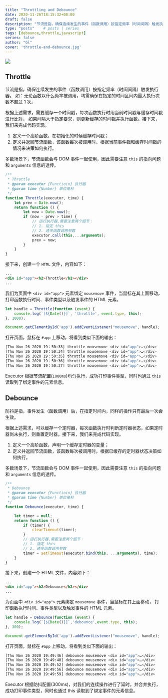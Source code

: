 ```yaml
---
title: "Throttling and Debounce"
date: 2020-11-26T18:15:32+08:00
draft: false
description: "节流是指，确保连续发生的事件（函数调用）按指定频率（时间间隔）触发执行器。防抖是指，事件发生（函数调用）后，在指定时间内，同样的操作只有最后一次会生效。"
type: "posts"    # posts | series
tags: [debounce,throttle,javascript]
series: false
author: "Gl"
cover: 'throttle-and-debounce.jpg'
---
```


![](throttle-and-debounce.jpg)
## Throttle

节流是指，确保连续发生的事件（函数调用）按指定频率（时间间隔）触发执行器。
如：无论函数以什么频率被调用，均需确保在指定的时间区间内最大执行次数不超过 1 次。

根据上述需求，需要缓存一个时间戳，每次函数执行时用当前时间戳与缓存时间戳进行比对，
如果间隔大于指定要求，则更新缓存的时间戳并执行函数。接下来，我们来完成代码实现。

1. 定义一个高阶函数，在初始化的时候缓存时间戳；
2. 定义并返回节流函数，该函数每次被调用时，根据当前事件戳和缓存时间戳的情况来决策如何执行。

多数场景下，节流函数会与 DOM 事件一起使用，因此需要注意 `this` 的指向问题和 `arguments` 信息的透传。

```js
/**
 * Throttle
 * @param executor {Functioin} 执行器
 * @param time {Number} 单位毫秒
 */
function Throttle(executor, time) {
    let prev = Date.now();
    return function () {
        let now = Date.now();
        if (now - prev > time) {
            // 运行执行器,需要注意两个细节：
            // 1. 指定 this
            // 2. 透传函数调用参数
            executor.call(this,...arguments);
            prev = now;
        }
    }
}
```

接下来，创建一个 `HTML` 文件，内容如下：

```html
...
<div id="app"><h2>Throttle</h2></div>
...
```

我们为页面中 `<div id="app">` 元素绑定 `mousemove` 事件，当鼠标在其上面移动，
打印函数执行时间、事件类型以及触发事件的 HTML 元素。

```js
let handle = Throttle(function (event) {
    console.log(`[${Date()}]`, 'throttle', event.type, this);
}, 1000);

document.getElementById('app').addEventListener("mousemove", handle);
```

打开页面，鼠标在 `#app` 上移动，将看到类似下面的输出：

```bash
[Thu Nov 26 2020 19：50:33] throttle mousemove <div id=​"app">​…​</div>​
[Thu Nov 26 2020 19：50:34] throttle mousemove <div id=​"app">​…​</div>​
[Thu Nov 26 2020 19：50:35] throttle mousemove <div id=​"app">​…​</div>​
[Thu Nov 26 2020 19：50:36] throttle mousemove <div id=​"app">​…​</div>​
[Thu Nov 26 2020 19：50:37] throttle mousemove <div id=​"app">​…​</div>​
```

Executor 根据节流配置(`1000ms`)均匀执行，成功打印事件类型，同时也通过 `this` 读取到了绑定事件的元素信息。

## Debounce

防抖是指，事件发生（函数调用）后，在指定时间内，同样的操作只有最后一次会生效。

根据上述需求，可以缓存一个定时器，每次函数执行时判断定时器状态，如果定时器尚未执行，则重置定时器。接下来，我们来完成代码实现。

1. 定义一个高阶函数，声明一个缓存定时器的变量；
2. 定义并返回节流函数，该函数每次被调用时，根据已缓存的定时器状态决策如何执行。

多数场景下，节流函数会与 DOM 事件一起使用，因此需要注意 `this` 的指向问题和 `arguments` 信息的透传。

```js
/**
 * Debounce
 * @param executor {Functioin} 执行器
 * @param time {Number} 单位毫秒
 */
function Debounce(executor, time) {

    let timer = null;
    return function () {
        if (timer) {
            clearTimeout(timer);
        }
        // 运行执行器,需要注意两个细节：
        // 1. 指定 this
        // 2. 透传函数调用参数
        timer = setTimeout(executor.bind(this, ...arguments), time);
    }
}
```

接下来，创建一个 HTML 文件，内容如下：

```html
...
<div id="app"><h2>Debounce</h2></div>
...
```

为页面中 `<div id="app">` 元素绑定 `mousemove` 事件，当鼠标在其上面移动， 打印函数执行时间、事件类型以及触发事件的 HTML 元素。

```js
let handle = Debounce(function (event) {
    console.log(`[${Date()}]`,'debounce',event.type, this);
}, 300);

document.getElementById('app').addEventListener("mousemove", handle);
```

打开页面，鼠标在 `#app` 上移动，将看到类似下面的输出：

```bash
[Thu Nov 26 2020 19:49:46] debounce mousemove <div id=​"app">​…​</div>​
[Thu Nov 26 2020 19:49:48] debounce mousemove <div id=​"app">​…​</div>​
[Thu Nov 26 2020 19:49:52] debounce mousemove <div id=​"app">​…​</div>​
[Thu Nov 26 2020 19:49:56] debounce mousemove <div id=​"app">​…​</div>​
[Thu Nov 26 2020 19:49:59] debounce mousemove <div id=​"app">​…​</div>​
```

Executor 根据防抖配置(300ms)，对我们的连续操作进行了延时，并合并执行，成功打印事件类型，同时也通过 this 读取到了绑定事件的元素信息。
